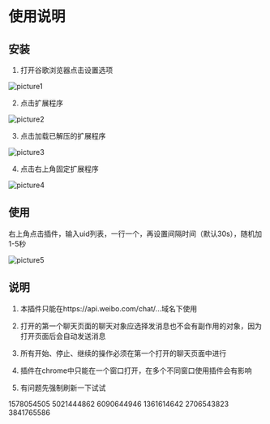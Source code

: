 # 使用说明

## 安装

1. 打开谷歌浏览器点击设置选项

![picture1](http://img1.lukou.com/static/p/commodity/img/20201119-165751.png)

2. 点击扩展程序

![picture2](http://img1.lukou.com/static/p/commodity/img/20201119-165859.png)

3. 点击加载已解压的扩展程序

![picture3](http://img1.lukou.com/static/p/commodity/img/20201119-170026.png)

4. 点击右上角固定扩展程序

![picture4](http://img1.lukou.com/static/p/commodity/img/20201119-170313.png)

## 使用

右上角点击插件，输入uid列表，一行一个，再设置间隔时间（默认30s），随机加1-5秒

![picture5](http://img1.lukou.com/static/p/commodity/img/20201119-170709.png)

## 说明

1. 本插件只能在https://api.weibo.com/chat/...域名下使用

2. 打开的第一个聊天页面的聊天对象应选择发消息也不会有副作用的对象，因为打开页面后会自动发送消息

3. 所有开始、停止、继续的操作必须在第一个打开的聊天页面中进行

4. 插件在chrome中只能在一个窗口打开，在多个不同窗口使用插件会有影响

5. 有问题先强制刷新一下试试

1578054505
5021444862
6090644946
1361614642
2706543823
3841765586